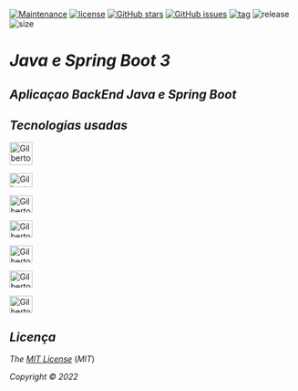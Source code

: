 [![Maintenance](https://img.shields.io/badge/Maintained%3F-yes-green.svg)](https://GitHub.com/Gilberto-Mascena/dslist)
[![license](https://img.shields.io/github/license/Gilberto-Mascena/dslist)](https://github.com/Gilberto-Mascena/curso-spring-boot-3/blob/main/LICENSE.md)
[![GitHub stars](https://img.shields.io/github/stars/Gilberto-Mascena/dslist)](https://github.com/Gilberto-Mascena/curso-spring-boot-3/stargazers)
[![GitHub issues](https://img.shields.io/github/issues/Gilberto-Mascena/dslist)](https://github.com/Gilberto-Mascena/curso-spring-boot-3/issues)
[![tag](https://img.shields.io/github/v/release/Gilberto-Mascena/dslist?include_prereleases)](https://github.com/Gilberto-Mascena/curso-spring-boot-3/releases)
![release](https://img.shields.io/github/release-date/Gilberto-Mascena/dslist)
![size](https://img.shields.io/github/repo-size/Gilberto-Mascena/dslist)

# *Java e Spring Boot 3*

## *Aplicaçao BackEnd Java e Spring Boot*

## *Tecnologias usadas*

<img alingn="center" alt="Gilberto Mascena-java" heitght="25" width="40"
src="https://cdn.jsdelivr.net/gh/devicons/devicon@latest/icons/java/java-original-wordmark.svg" />

<img alingn="center" alt="Gilberto Mascena-spring" height="25" width="40"
src="https://cdn.jsdelivr.net/gh/devicons/devicon/icons/spring/spring-original.svg" />

<img alingn="center" alt="Gilberto Mascena-maven" height="30" width="40"
src="https://cdn.jsdelivr.net/gh/devicons/devicon@latest/icons/maven/maven-original.svg" />

<img alingn="center" alt="Gilberto Mascena-uml" height="30" width="40"
src="https://cdn.jsdelivr.net/gh/devicons/devicon@latest/icons/unifiedmodelinglanguage/unifiedmodelinglanguage-original.svg" />

<img alingn="center" alt="Gilberto Mascena-postgres" height="30" width="40"
src="https://cdn.jsdelivr.net/gh/devicons/devicon@latest/icons/postgresql/postgresql-plain-wordmark.svg" />

<img alingn="center" alt="Gilberto Mascena-git" height="30" width="40"
src="https://cdn.jsdelivr.net/gh/devicons/devicon@latest/icons/git/git-original.svg" />

<img alingn="center" alt="Gilberto Mascena-github" height="30" width="40"
src="https://cdn.jsdelivr.net/gh/devicons/devicon@latest/icons/github/github-original.svg" />

##

## *Licença*

*The* [*MIT License*](LICENSE.md) (*MIT*)

*Copyright :copyright: 2022*
##



